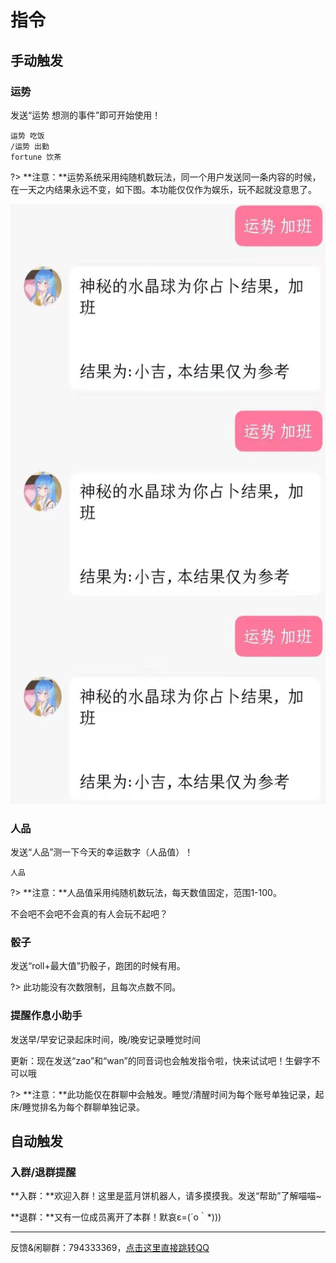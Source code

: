 # 指令

## 手动触发

### 运势

发送“运势 想测的事件”即可开始使用！

```
运势 吃饭
/运势 出勤
fortune 饮茶
```



?> **注意：**运势系统采用纯随机数玩法，同一个用户发送同一条内容的时候，在一天之内结果永远不变，如下图。本功能仅仅作为娱乐，玩不起就没意思了。

<img src="log.JPG" width="560" height="960" border="0" alt="">



### 人品​ ​​

发送“人品”测一下今天的幸运数字（人品值）！

```
人品
```

?> **注意：**人品值采用纯随机数玩法，每天数值固定，范围1-100。


不会吧不会吧不会真的有人会玩不起吧？

### 骰子

发送“roll+最大值”扔骰子，跑团的时候有用。

?> 此功能没有次数限制，且每次点数不同。

### 提醒作息小助手

发送早/早安记录起床时间，晚/晚安记录睡觉时间

更新：现在发送“zao”和“wan”的同音词也会触发指令啦，快来试试吧！生僻字不可以哦

?> **注意：**此功能仅在群聊中会触发。睡觉/清醒时间为每个账号单独记录，起床/睡觉排名为每个群聊单独记录。

## 自动触发

### 入群/退群提醒

**入群：**欢迎入群！这里是蓝月饼机器人，请多摸摸我。发送“帮助”了解喵喵~

**退群：**又有一位成员离开了本群！默哀ε=(´ο｀*)))

---

反馈&闲聊群：794333369，[点击这里直接跳转QQ](https://qm.qq.com/cgi-bin/qm/qr?k=9gBrOCiXW0br0-In8tpMzlH2GB23kav3&authKey=kvBMcG6VtCYLFWtV3ZjCpV+1hMrIwgGAypxPaYmWOo19LdisbrGuZt6kdpY7uJqb&noverify=0)

